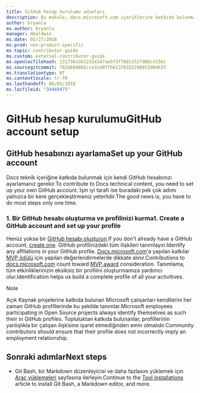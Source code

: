 ```yaml
---
title: GitHub hesap kurulumu adımları
description: Bu makale, docs.microsoft.com içeriklerine katkıda bulunmak için gereken GitHub hesaplarını ayarlama işleminde size yol gösterir.
author: bryanla
ms.author: bryanla
manager: mbaldwin
ms.date: 02/27/2018
ms.prod: non-product-specific
ms.topic: contributor-guide
ms.custom: external-contributor-guide
ms.openlocfilehash: 131736a3b12314147ae5f3f76813527d8bcd15bc
ms.sourcegitcommit: 782b689882cce3ce07f5613763322989f2d0d63f
ms.translationtype: HT
ms.contentlocale: tr-TR
ms.lasthandoff: 06/05/2018
ms.locfileid: "34469475"
---
```

# <a name="github-account-setup"></a><span data-ttu-id="552a6-103">GitHub hesap kurulumu</span><span class="sxs-lookup"><span data-stu-id="552a6-103">GitHub account setup</span></span>

## <a name="set-up-your-github-account"></a><span data-ttu-id="552a6-104">GitHub hesabınızı ayarlama</span><span class="sxs-lookup"><span data-stu-id="552a6-104">Set up your GitHub account</span></span>

<span data-ttu-id="552a6-105">Docs teknik içeriğine katkıda bulunmak için kendi GitHub hesabınızı ayarlamanız gerekir.</span><span class="sxs-lookup"><span data-stu-id="552a6-105">To contribute to Docs technical content, you need to set up your own GitHub account.</span></span> <span data-ttu-id="552a6-106">İşin iyi tarafı ise buradaki pek çok adımı yalnızca bir kere gerçekleştirmeniz yeterlidir.</span><span class="sxs-lookup"><span data-stu-id="552a6-106">The good news is, you have to do most steps only one time.</span></span>

### <a name="1-create-a-github-account-and-set-up-your-profile"></a><span data-ttu-id="552a6-107">1. Bir GitHub hesabı oluşturma ve profilinizi kurma</span><span class="sxs-lookup"><span data-stu-id="552a6-107">1. Create a GitHub account and set up your profile</span></span>

<span data-ttu-id="552a6-108">Henüz yoksa bir [GitHub hesabı oluşturun](https://github.com/join).</span><span class="sxs-lookup"><span data-stu-id="552a6-108">If you don't already have a GitHub account, [create one](https://github.com/join).</span></span> <span data-ttu-id="552a6-109">GitHub profilinizdeki tüm ilişkileri tanımlayın.</span><span class="sxs-lookup"><span data-stu-id="552a6-109">Identify any affilations in your GitHub profile.</span></span> <span data-ttu-id="552a6-110">[Docs.microsoft.com](https://docs.microsoft.com)'a yapılan katkılar [MVP ödülü](https://mvp.microsoft.com) için yapılan değerlendirmelerde dikkate alınır.</span><span class="sxs-lookup"><span data-stu-id="552a6-110">Contributions to [docs.microsoft.com](https://docs.microsoft.com) count toward [MVP award](https://mvp.microsoft.com) consideration.</span></span> <span data-ttu-id="552a6-111">Tanımlama, tüm etkinliklerinizin eksiksiz bir profilini oluşturmamıza yardımcı olur.</span><span class="sxs-lookup"><span data-stu-id="552a6-111">Identification helps us build a complete profile of all your activitives.</span></span>

>[!NOTE]
> <span data-ttu-id="552a6-112">Açık Kaynak projelerine katkıda bulunan Microsoft çalışanları kendilerini her zaman GitHub profillerinde bu şekilde tanımlar.</span><span class="sxs-lookup"><span data-stu-id="552a6-112">Microsoft employees participating in Open Source projects always identify themselves as such their in GitHub profiles.</span></span> <span data-ttu-id="552a6-113">Topluluktan katkıda bulunanlar, profillerinin yanlışlıkla bir çalışan ilişkisine işaret etmediğinden emin olmalıdır.</span><span class="sxs-lookup"><span data-stu-id="552a6-113">Community contributors should ensure that their profile does not incorrectly imply an employment relationship.</span></span>

## <a name="next-steps"></a><span data-ttu-id="552a6-114">Sonraki adımlar</span><span class="sxs-lookup"><span data-stu-id="552a6-114">Next steps</span></span>

* <span data-ttu-id="552a6-115">Git Bash, bir Markdown düzenleyicisi ve daha fazlasını yüklemek için [Araç yüklemeleri](get-started-setup-tools.md) sayfasına ilerleyin.</span><span class="sxs-lookup"><span data-stu-id="552a6-115">Continue to the [Tool installations](get-started-setup-tools.md) article to install Git Bash, a Markdown editor, and more.</span></span>
